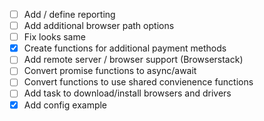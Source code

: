 - [ ] Add / define reporting
- [ ] Add additional browser path options
- [ ] Fix looks same
- [x] Create functions for additional payment methods
- [ ] Add remote server / browser support (Browserstack)
- [ ] Convert promise functions to async/await
- [ ] Convert functions to use shared convienence functions
- [ ] Add task to download/install browsers and drivers
- [x] Add config example
